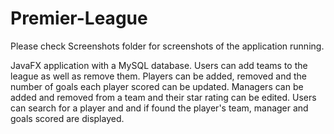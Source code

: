 # Premier-League

Please check Screenshots folder for screenshots of the application running.

JavaFX application with a MySQL database.
Users can add teams to the league as well as remove them.
Players can be added, removed and the number of goals each player scored can be updated.
Managers can be added and removed from a team and their star rating can be edited.
Users can search for a player and and if found the player's team, manager and goals scored are displayed.

